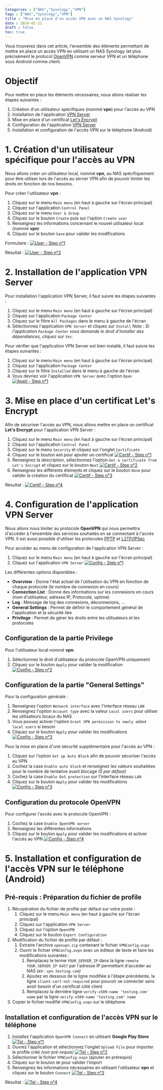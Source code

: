 ```yaml
---
Categories : ["NAS","Synology","VPN"]
Tags : ["NAS","Synology","VPN"]
title : "Mise en place d'un accès VPN avec un NAS Synology"
date : 2024-02-21
draft : false
toc: true
---
```


Vous trouverez dans cet article, l'ensemble des éléments permettant de mettre en place un accès VPN en utilisant un NAS Synology (et plus précisément le protocol [OpenVPN](https://openvpn.net/faq/what-is-openvpn/) comme serveur VPN et un téléphone sous Android comme client.

 <!--more-->

# Objectif

Pour mettre en place les éléments nécessaires, nous allons réaliser les étapes suivantes :
1. Création d'un utilisateur spécifiques (nommé **vpn**) pour l'accès au VPN
2. Installation de l'application [VPN Server](https://www.synology.com/fr-fr/dsm/packages/VPNCenter)
3. Mise en place d'un certificat [Let's Encrypt](https://letsencrypt.org/)
4. Configuration de l'application [VPN Server](https://www.synology.com/fr-fr/dsm/packages/VPNCenter)
5. Installation et configuration de l'accès VPN sur le téléphone (Android)


# 1. Création d'un utilisateur spécifique pour l'accès au VPN 

Nous allons créer un utilisateur local, nommé **vpn**, au NAS spécifiquement pour être utiliser lors de l'accès au server VPN afin de pouvoir limiter les droits en fonction de nos besoins.

Pour créer l'utilisateur **vpn** :
1. Cliquez sur le menu `Main menu` (en haut à gauche sur l'écran principal)
2. Cliquez sur l'application `Control Panel`
3. Cliquez sur le menu `User & Group`
4. Cliquez sur le bouton `Create` puis sur l'option `Create user`
5. Renseignez les informations concernant le nouvel utilisateur local _(nommé **vpn**)_
6. Cliquez sur le bouton `Save` pour valider les modifications

Formulaire :
[![User - Step n°1](/blog/web/20240221_nas_synology_vpn_server_01.png)](/blog/web/20240221_nas_synology_vpn_server_01.png)

Résultat :
[![User - Step n°2](/blog/web/20240221_nas_synology_vpn_server_02.png)](/blog/web/20240221_nas_synology_vpn_server_02.png)


# 2. Installation de l'application **VPN Server**

Pour installation l'application VPN Server, il faut suivre les étapes suivantes :
1. Cliquez sur le menu `Main menu` (en haut à gauche sur l'écran principal)
2. Cliquez sur l'application `Package Center`
3. Cliquez sur le filtre `All Packages` dans le menu à gauche de l'écran
4. Sélectionnez l'application `VPN Server` et cliquez sur `Install`
_Note : Si l'application `Package Center` vous demande le droit d'installer des dépendances, cliquez sur `Yes`._ 

Pour vérifier que l'application VPN Server est bien installé, il faut suivre les étapes suivantes :
1. Cliquez sur le menu `Main menu` (en haut à gauche sur l'écran principal)
2. Cliquez sur l'application `Package Center`
3. Cliquez sur le filtre `Installed` dans le menu à gauche de l'écran
4. Vous devriez voir l'application `VPN Server` avec l'option `Open`
[![Appli - Step n°1](/blog/web/20240221_nas_synology_vpn_server_03.png)](/blog/web/20240221_nas_synology_vpn_server_03.png)


# 3. Mise en place d'un certificat **Let's Encrypt**

Afin de sécuriser l'accès au VPN, nous allons mettre en place un certificat **Let's Encrypt** pour l'application VPN Server :
1. Cliquez sur le menu `Main menu` (en haut à gauche sur l'écran principal)
2. Cliquez sur l'application `Control Panel`
3. Cliquez sur le menu `Security` et cliquez sur l'onglet `Certificate`
4. Cliquez sur le bouton `Add` pour ajouter un certificat
[![Certif - Step n°1](/blog/web/20240221_nas_synology_vpn_server_04.png)](/blog/web/20240221_nas_synology_vpn_server_04.png)
5. Renseignez la description, sélectionnez l'option `Get a certificate from Let's Encrypt` et cliquez sur le bouton `Next`
[![Certif - Step n°2](/blog/web/20240221_nas_synology_vpn_server_05.png)](/blog/web/20240221_nas_synology_vpn_server_05.png)
6. Renseignez les différents éléments et cliquez sur le bouton `Done` pour valider la création du certificat
[![Certif - Step n°3](/blog/web/20240221_nas_synology_vpn_server_06.png)](/blog/web/20240221_nas_synology_vpn_server_06.png)

Résultat : 
[![Certif - Step n°4](/blog/web/20240221_nas_synology_vpn_server_07.png)](/blog/web/20240221_nas_synology_vpn_server_07.png)


# 4. Configuration de l'application **VPN Server**

Nous allons nous limiter au protocole **OpenVPN** qui nous permettra d'accéder à l'ensemble des services souhaités en se connectant à l'accès VPN. 
Il est aussi possible d'utiliser les protocoles [PPTP](https://fr.wikipedia.org/wiki/Point-to-Point_Tunneling_Protocol) et [L2TP/IPSec](https://fr.wikipedia.org/wiki/Layer_2_Tunneling_Protocol)

Pour accéder au menu de configuration de l'application VPN Server : 
1. Cliquez sur le menu `Main menu` (en haut à gauche sur l'écran principal)
2. Cliquez sur l'application `VPN Server`
[![Config - Step n°1](/blog/web/20240221_nas_synology_vpn_server_08.png)](/blog/web/20240221_nas_synology_vpn_server_08.png)


Les différentes options disponibles :
- **Overview** : Donne l'état actuel de l'utilisation du VPN en fonction de chaque protocole (le nombre de connexion en cours)
- **Connection List** : Donne des informations sur les connexions en cours (nom d'utilisateur, adresse IP, Protocole, uptime)
- **Log** : Message de log des connexions, déconnexions, ...
- **General Settings** : Permet de définir le comportement général de l'application et la sécurité liée
- **Privilege** : Permet de gérer les droits entre les utilisateurs et les protocoles


## Configuration de la partie **Privilege**

Pour l'utilisateur local nommé **vpn**:
1. Sélectionnez le droit d'utilisateur du protocole OpenVPN uniquement
2. Cliquez sur le bouton `Apply` pour valider la modification
[![Config - Step n°2](/blog/web/20240221_nas_synology_vpn_server_09.png)](/blog/web/20240221_nas_synology_vpn_server_09.png)


## Configuration de la partie "General Settings"

Pour la configuration générale : 
1. Renseignez l'option `Network interface` avec l'interface réseau `LAN`
2. Renseignez l'option `Account type` avec la valeur `Local users` pour utiliser les utilisateurs locaux du NAS
3. Vous pouvez activer l'option `Grant VPN permission to newly added local users` si besoin
4. Cliquez sur le bouton `Apply` pour valider les modifications
[![Config - Step n°3](/blog/web/20240221_nas_synology_vpn_server_10.png)](/blog/web/20240221_nas_synology_vpn_server_10.png)

Pour la mise en place d'une sécurité supplémentaire pour l'accès au VPN :
1. Cliquez sur l'option `Set up Auto Block` afin de pouvoir sécuriser l'accès au VPN
2. Cochez la case `Enable auto block` et renseignez les valeurs souhaitées pour le nombre de tentative avant blocage _(5 par défaut)_
3. Cochez la case `Enable DoS protection` sur l'interface réseau `LAN` 
4. Cliquez sur le bouton `Apply` pour valider les modifications
[![Config - Step n°3](/blog/web/20240221_nas_synology_vpn_server_11.png)](/blog/web/20240221_nas_synology_vpn_server_11.png)


## Configuration du protocole OpenVPN

Pour configurer l'accès avec le protocole OpenVPN :
1. Cochez la case `Enable OpenVPN server`
3. Renseignez les différentes informations
4. Cliquez sur le bouton `Apply` pour valider les modifications et activer l'accès au VPN
[![Config - Step n°4](/blog/web/20240221_nas_synology_vpn_server_12.png)](/blog/web/20240221_nas_synology_vpn_server_12.png)


# 5. Installation et configuration de l'accès VPN sur le téléphone (Android)

## Pré-requis : Préparation du fichier de profile
1. Récupération du fichier de profile par défaut sur votre poste : 
    1. Cliquez sur le menu `Main menu` (en haut à gauche sur l'écran principal)
    2. Cliquez sur l'application `VPN Server`
    3. Cliquez sur l'option `OpenVPN`
    4. Cliquez sur le bouton `Export Configuration`
2. Modification du fichier de profile par défaut :
    1. Extraire l'archive `openvpn.zip` contenant le fichier `VPNConfig.ovpn`
    2. Ouvrir le fichier `VPNConfig.ovpn` avec un éditeur de texte et faire les modifications suivantes :
        1. Remplacez le terme `YOUR_SERVER_IP` dans la ligne `remote YOUR_SERVER_IP 6457` par l'adresse IP permettant d'accéder au NAS _(ex : `vpn.testing.com`)_
        2. Ajoutez en dessous de la ligne modifiée à l'étape précédente, la ligne `client-cert-not-required` pour pouvoir se connecter sans avoir besoin d'un certificat côté client
        3. Remplacez la dernière ligne `verify-x509-name 'testing.com' name` par la ligne `verify-x509-name "testing.com" name`
3. Copier le fichier modifié `VPNConfig.ovpn` sur le téléphone



## Installation et configuration de l'accès VPN sur le téléphone

1. Installez l'application `OpenVPN Connect` en utilisant **Google Play Store**
[![Tel - Step n°1](/blog/web/20240221_nas_synology_vpn_server_13.png)](/blog/web/20240221_nas_synology_vpn_server_13.png)
2. Ouvrez l'application et sélectionnez l'onglet `Upload File` pour importer le profile créé _(voir pré-requis)_
[![Tel - Step n°2](/blog/web/20240221_nas_synology_vpn_server_14.png)](/blog/web/20240221_nas_synology_vpn_server_14.png)
3. Sélectionner le fichier `VPNConfig.ovpn` (ajouter en prérequis)
4. Cliquez sur le bouton `OK` pour valider l'import
5. Renseignez les informations nécessaires en utilisant l'utilisateur **vpn** et cliquez sur le bouton `Connect`
[![Tel - Step n°3](/blog/web/20240221_nas_synology_vpn_server_15.png)](/blog/web/20240221_nas_synology_vpn_server_15.png)

Résultat : 
[![Tel - Step n°4](/blog/web/20240221_nas_synology_vpn_server_16.png)](/blog/web/20240221_nas_synology_vpn_server_16.png)






